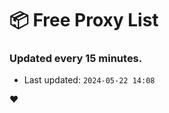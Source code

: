 # :package: Free Proxy List
### Updated every 15 minutes.

- Last updated: `2024-05-22 14:08`

:heart:
